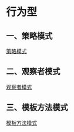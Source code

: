 # 行为型
## 一、策略模式
[策略模式](./docs/design_mode/行为型/策略模式.md)
## 二、观察者模式
[观察者模式](./docs/design_mode/行为型/观察者模式.md)
## 三、模板方法模式
[模板方法模式](./docs/design_mode/行为型/模板方法模式.md)